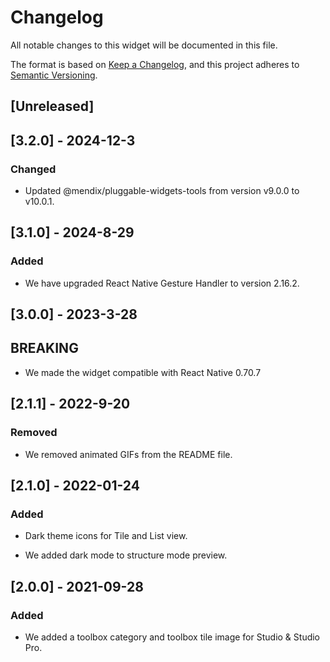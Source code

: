 # Changelog

All notable changes to this widget will be documented in this file.

The format is based on [Keep a Changelog](https://keepachangelog.com/en/1.0.0/), and this project adheres to [Semantic Versioning](https://semver.org/spec/v2.0.0.html).

## [Unreleased]

## [3.2.0] - 2024-12-3

### Changed

-   Updated @mendix/pluggable-widgets-tools from version v9.0.0 to v10.0.1.

## [3.1.0] - 2024-8-29

### Added

-   We have upgraded React Native Gesture Handler to version 2.16.2.

## [3.0.0] - 2023-3-28

## BREAKING

-   We made the widget compatible with React Native 0.70.7

## [2.1.1] - 2022-9-20

### Removed

-   We removed animated GIFs from the README file.

## [2.1.0] - 2022-01-24

### Added

-   Dark theme icons for Tile and List view.

-   We added dark mode to structure mode preview.

## [2.0.0] - 2021-09-28

### Added

-   We added a toolbox category and toolbox tile image for Studio & Studio Pro.
